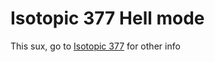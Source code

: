 # Isotopic 377 Hell mode
This sux, go to [Isotopic 377](https://github.com/WWWishere/Hellish377) for other info
